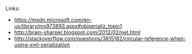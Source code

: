 Links:

- https://msdn.microsoft.com/en-us/library/ms973893.aspx#objserializ_topic1
- http://brain-sharper.blogspot.com/2012/02/net.html
- http://stackoverflow.com/questions/3815182/circular-reference-when-using-xml-serialization
